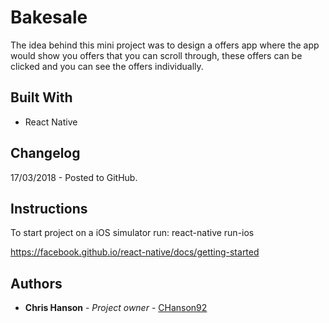 # Bakesale

The idea behind this mini project was to design a offers app where the app would show you offers that you can scroll through, these offers can be clicked and you can see the offers individually.

## Built With

* React Native

## Changelog

17/03/2018 - Posted to GitHub.

## Instructions

To start project on a iOS simulator run: react-native run-ios

https://facebook.github.io/react-native/docs/getting-started

## Authors

* **Chris Hanson** - *Project owner* - [CHanson92](https://github.com/CHanson92)